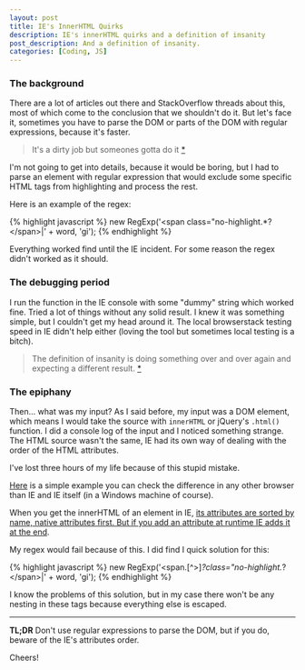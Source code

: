 ```yaml
---
layout: post
title: IE's InnerHTML Quirks
description: IE's innerHTML quirks and a definition of insanity
post_description: And a definition of insanity.
categories: [Coding, JS]
---
```


### The background
There are a lot of articles out there and StackOverflow threads about this,
most of which come to the conclusion that we shouldn't do it.
But let's face it, sometimes you have to parse the DOM or parts of the DOM
with regular expressions, because it's faster.

> It's a dirty job but someones gotta do it [*](https://www.youtube.com/watch?v=7GnGwlBRe7w)

I'm not going to get into details, because it would be boring, but I had to
parse an element with regular expression that would exclude some specific HTML
tags from highlighting and process the rest.

Here is an example of the regex:

{% highlight javascript %}
  new RegExp('<span class=\"no-highlight.*?<\/span>|' + word, 'gi');
{% endhighlight %}

Everything worked find until the IE incident. For some reason the regex didn't
worked as it should.

### The debugging period
I run the function in the IE console with some "dummy" string which worked fine.
Tried a lot of things without any solid result. I knew it was something simple,
but I couldn't get my head around it. The local browserstack testing speed in IE
didn't help either (loving the tool but sometimes local testing is a bitch).

> The definition of insanity is doing something over and over again and
expecting a different result.
[*](http://www.news.hypercrit.net/2012/11/13/einstein-on-misattribution-i-probably-didnt-say-that/)

### The epiphany
Then... what was my input? As I said before, my input was a DOM element,
which means I would take the source with `innerHTML` or jQuery's `.html()` function.
I did a console log of the input and I noticed something strange.  The HTML source
wasn't the same, IE had its own way of dealing with the order of the HTML attributes.

I've lost three hours of my life because of this stupid mistake.

[Here](http://codepen.io/codegaze/pen/WpqJWj) is a simple example you can check
the difference in any other browser than IE and IE itself (in a Windows machine
of course).

When you get the innerHTML of an element in IE, [its attributes are sorted by name, native attributes first. But if you add an attribute at runtime IE adds it at the end](http://stackoverflow.com/a/32273037/2321666).

My regex would fail because of this. I did find I quick solution for this:

{% highlight javascript %}
  new RegExp('<span.[^>]*?class=\"no-highlight.*?<\/span>|' + word, 'gi');
{% endhighlight %}

I know the problems of this solution, but in my case there won't be any nesting
in these tags because everything else is escaped.

<hr class="post__separator"/>

**TL;DR** Don't use regular expressions to parse the DOM, but if you do, beware
of the IE's attributes order.

Cheers!

<style>
  table tr td:first-child {
    width: 30%;
  }
  .post__separator {
    border: 0;
    margin: 0;
    color: #E4E4E4;
  }
  .post__separator:before {
    content: '•••';
    margin: 0 45%;
    font-size: 2em;
  }
</style>
